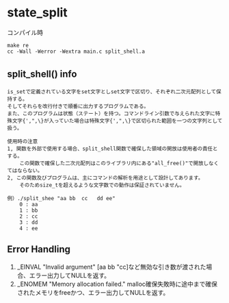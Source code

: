# state_split

コンパイル時
```
make re
cc -Wall -Werror -Wextra main.c split_shell.a
```
## split_shell() info　
	is_setで定義されている文字をset文字としset文字で区切り、それぞれ二次元配列として保持する。
	そしてそれらを改行付きで順番に出力するプログラムである。
	また、このプログラムは状態（ステート）を持つ。コマンドライン引数で与えられた文字に特殊文字{',",\}が入っていた場合は特殊文字{',",\}で区切られた範囲を一つの文字列として扱う。

	使用時の注意
	1, 関数を外部で使用する場合、split_shell関数で確保した領域の開放は使用者の責任とする。
		この関数で確保した二次元配列はこのライブラリ内にある"all_free()"で開放しなくてはならない。
	2, この関数及びプログラムは、主にコマンドの解析を用途として設計してあります。
		そのためsize_tを超えるような文字数での動作は保証されていません。

	例）./split_shee "aa bb  cc	dd ee"
		0 : aa
		1 : bb
		2 : cc
		3 : dd
		4 : ee

## Error Handling

1) _EINVAL "Invalid argument"
	[aa bb "cc]など無効な引き数が渡された場合、エラー出力してNULLを返す。
2) _ENOMEM "Memory allocation failed."
malloc確保失敗時に途中まで確保されたメモリをfreeかつ、エラー出力してNULLを返す。